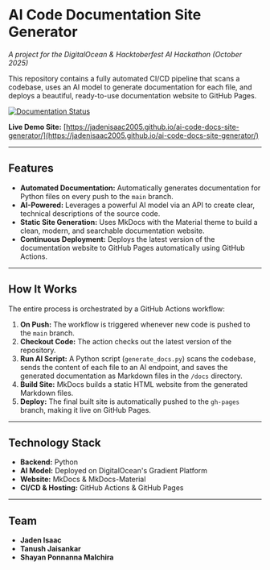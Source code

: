 # AI Code Documentation Site Generator

*A project for the DigitalOcean & Hacktoberfest AI Hackathon (October 2025)*

This repository contains a fully automated CI/CD pipeline that scans a codebase, uses an AI model to generate documentation for each file, and deploys a beautiful, ready-to-use documentation website to GitHub Pages.

[![Documentation Status](https://github.com/jadenisaac2005/ai-code-docs-site-generator/actions/workflows/deploy.yml/badge.svg)](https://github.com/jadenisaac2005/ai-code-docs-site-generator/actions)

**Live Demo Site:** [https://jadenisaac2005.github.io/ai-code-docs-site-generator/](https://jadenisaac2005.github.io/ai-code-docs-site-generator/)

---
## Features
* **Automated Documentation:** Automatically generates documentation for Python files on every push to the `main` branch.
* **AI-Powered:** Leverages a powerful AI model via an API to create clear, technical descriptions of the source code.
* **Static Site Generation:** Uses MkDocs with the Material theme to build a clean, modern, and searchable documentation website.
* **Continuous Deployment:** Deploys the latest version of the documentation website to GitHub Pages automatically using GitHub Actions.

---
## How It Works

The entire process is orchestrated by a GitHub Actions workflow:
1.  **On Push:** The workflow is triggered whenever new code is pushed to the `main` branch.
2.  **Checkout Code:** The action checks out the latest version of the repository.
3.  **Run AI Script:** A Python script (`generate_docs.py`) scans the codebase, sends the content of each file to an AI endpoint, and saves the generated documentation as Markdown files in the `/docs` directory.
4.  **Build Site:** MkDocs builds a static HTML website from the generated Markdown files.
5.  **Deploy:** The final built site is automatically pushed to the `gh-pages` branch, making it live on GitHub Pages.



---
## Technology Stack
* **Backend:** Python
* **AI Model:** Deployed on DigitalOcean's Gradient Platform
* **Website:** MkDocs & MkDocs-Material
* **CI/CD & Hosting:** GitHub Actions & GitHub Pages

---
## Team
* **Jaden Isaac**
* **Tanush Jaisankar** 
* **Shayan Ponnanna Malchira**
